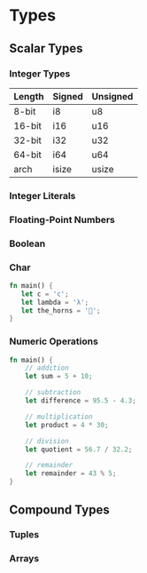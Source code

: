 # Types

## Scalar Types


### Integer Types

| Length |	Signed	| Unsigned |
|:-------|:---------|:---------|
| 8-bit  | 	i8	    |  u8      |
| 16-bit |	i16	    |  u16     |
| 32-bit |	i32	    |  u32     |
| 64-bit |	i64	    |  u64     |
| arch	 |  isize	  |  usize   |

### Integer Literals

### Floating-Point Numbers

### Boolean

### Char

```rust
fn main() {
   let c = 'c';
   let lambda = 'λ';
   let the_horns = '🤘';
}
```

### Numeric Operations

```rust
fn main() {
    // addition
    let sum = 5 + 10;

    // subtraction
    let difference = 95.5 - 4.3;

    // multiplication
    let product = 4 * 30;

    // division
    let quotient = 56.7 / 32.2;

    // remainder
    let remainder = 43 % 5;
}
```

## Compound Types

### Tuples 

### Arrays
